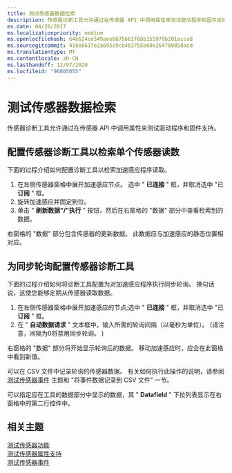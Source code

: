 ```yaml
---
title: 测试传感器数据检索
description: 传感器诊断工具允许通过在传感器 API 中调用属性来测试驱动程序和固件支持。
ms.date: 04/20/2017
ms.localizationpriority: medium
ms.openlocfilehash: 64e624ce549aee6075661f6bb155979b201acca8
ms.sourcegitcommit: 418e6617e2a695c9cb4b37b5b60e264760858acd
ms.translationtype: MT
ms.contentlocale: zh-CN
ms.lasthandoff: 12/07/2020
ms.locfileid: "96805055"
---
```

# <a name="testing-sensor-data-retrieval"></a>测试传感器数据检索


传感器诊断工具允许通过在传感器 API 中调用属性来测试驱动程序和固件支持。
 

## <a name="configuring-the-sensor-diagnostic-tool-to-retrieve-a-single-sensor-reading"></a>配置传感器诊断工具以检索单个传感器读数


下面的过程介绍如何配置诊断工具以检索加速感应程序读取。

1.  在左侧传感器窗格中展开加速感应节点。 选中 " **已连接** " 框，并取消选中 "已 **订阅** " 框。
2.  旋转加速感应并固定到位。
3.  单击 " **刷新数据"/"执行** " 按钮，然后在右窗格的 "数据" 部分中查看检索到的数据。

右窗格的 "数据" 部分包含传感器的更新数据。 此数据应与加速感应的静态位置相对应。

## <a name="configuring-the-sensor-diagnostic-tool-for-synchronous-polling"></a>为同步轮询配置传感器诊断工具


下面的过程介绍如何将诊断工具配置为对加速感应程序执行同步轮询。 换句话说，这使您能够定期从传感器读取数据。

1.  在左侧传感器窗格中展开加速感应的节点;选中 " **已连接** " 框，并取消选中 "已 **订阅** " 框。
2.  在 " **自动数据请求** " 文本框中，输入所需的轮询间隔（以毫秒为单位）。  (请注意，间隔为0将禁用同步轮询。 ) 

右窗格的 "数据" 部分将开始显示轮询后的数据。 移动加速感应时，应会在此窗格中看到新值。

可以在 CSV 文件中记录轮询的传感器数据。 有关如何执行此操作的说明，请参阅 [测试传感器事件](testing-sensor-events.md) 主题和 "将事件数据记录到 CSV 文件" 一节。

可以指定应在工具的数据部分中显示的数据，其 " **Datafield** " 下拉列表显示在右窗格中的第二行控件中。

## <a name="related-topics"></a>相关主题
[测试传感器功能](testing-sensor-functionality.md)  
[测试传感器属性支持](testing-and-logging-sensor-data.md)  
[测试传感器事件](testing-sensor-events.md)  



